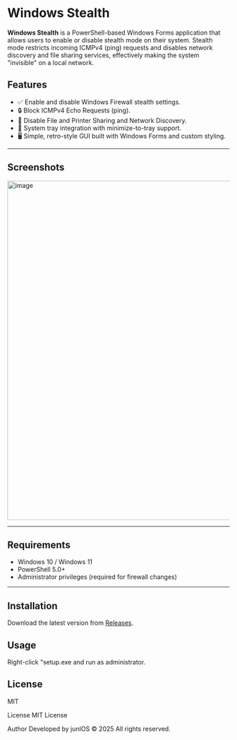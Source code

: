 # Windows Stealth

**Windows Stealth** is a PowerShell-based Windows Forms application that allows users to enable or disable stealth mode on their system. Stealth mode restricts incoming ICMPv4 (ping) requests and disables network discovery and file sharing services, effectively making the system "invisible" on a local network.

## Features

- ✅ Enable and disable Windows Firewall stealth settings.
- 🔒 Block ICMPv4 Echo Requests (ping).
- 🚫 Disable File and Printer Sharing and Network Discovery.
- 📡 System tray integration with minimize-to-tray support.
- 🖥️ Simple, retro-style GUI built with Windows Forms and custom styling.

---

## Screenshots


<img width="1011" height="768" alt="image" src="https://github.com/user-attachments/assets/4fcca9a7-20c1-4a3d-882a-bc1ead76e1c0" />


---

## Requirements

- Windows 10 / Windows 11
- PowerShell 5.0+
- Administrator privileges (required for firewall changes)

---

## Installation

Download the latest version from [Releases](https://github.com/your-username/Windows-Stealth/releases).

## Usage

Right-click "setup.exe and run as administrator.

## License

MIT

License
MIT License

Author
Developed by junIOS
© 2025 All rights reserved.

